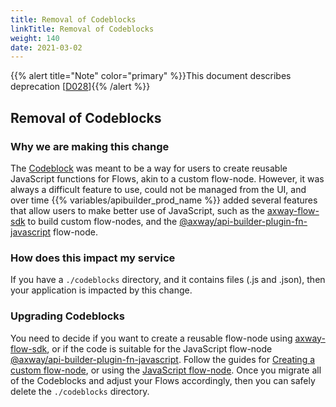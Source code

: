 ```yaml
---
title: Removal of Codeblocks
linkTitle: Removal of Codeblocks
weight: 140
date: 2021-03-02
---
```


{{% alert title="Note" color="primary" %}}This document describes deprecation \[[D028](/docs/deprecations/#D028)\]{{% /alert %}}

## Removal of Codeblocks

### Why we are making this change

The [Codeblock](/docs/developer_guide/flows/flow-nodes/codeblock_flow-node/) was meant to be a way for users to create reusable JavaScript functions for Flows, akin to a custom flow-node. However, it was always a difficult feature to use, could not be managed from the UI, and over time {{% variables/apibuilder_prod_name %}} added several features that allow users to make better use of JavaScript, such as the [axway-flow-sdk](https://www.npmjs.com/package/axway-flow-sdk) to build custom flow-nodes, and the [@axway/api-builder-plugin-fn-javascript](https://www.npmjs.com/package/@axway/api-builder-plugin-fn-javascript) flow-node.

### How does this impact my service

If you have a `./codeblocks` directory, and it contains files (.js and .json), then your application is impacted by this change.

### Upgrading Codeblocks

You need to decide if you want to create a reusable flow-node using [axway-flow-sdk](https://www.npmjs.com/package/axway-flow-sdk), or if the code is suitable for the JavaScript flow-node [@axway/api-builder-plugin-fn-javascript](https://www.npmjs.com/package/@axway/api-builder-plugin-fn-javascript). Follow the guides for [Creating a custom flow-node](/docs/how_to/create_a_custom_flow-node/), or using the [JavaScript flow-node](/docs/developer_guide/flows/flow-nodes/javascript_flow-node/). Once you migrate all of the Codeblocks and adjust your Flows accordingly, then you can safely delete the `./codeblocks` directory.
